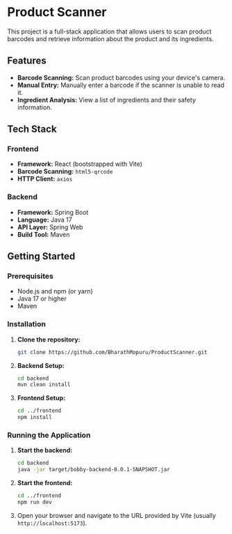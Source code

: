 # Product Scanner

This project is a full-stack application that allows users to scan product barcodes and retrieve information about the product and its ingredients.

## Features

- **Barcode Scanning:** Scan product barcodes using your device's camera.
- **Manual Entry:** Manually enter a barcode if the scanner is unable to read it.
- **Ingredient Analysis:** View a list of ingredients and their safety information.

## Tech Stack

### Frontend

- **Framework:** React (bootstrapped with Vite)
- **Barcode Scanning:** `html5-qrcode`
- **HTTP Client:** `axios`

### Backend

- **Framework:** Spring Boot
- **Language:** Java 17
- **API Layer:** Spring Web
- **Build Tool:** Maven

## Getting Started

### Prerequisites

- Node.js and npm (or yarn)
- Java 17 or higher
- Maven

### Installation

1. **Clone the repository:**
   ```bash
   git clone https://github.com/BharathMopuru/ProductScanner.git
   ```

2. **Backend Setup:**
   ```bash
   cd backend
   mvn clean install
   ```

3. **Frontend Setup:**
   ```bash
   cd ../frontend
   npm install
   ```

### Running the Application

1. **Start the backend:**
   ```bash
   cd backend
   java -jar target/bobby-backend-0.0.1-SNAPSHOT.jar
   ```

2. **Start the frontend:**
   ```bash
   cd ../frontend
   npm run dev
   ```

3. Open your browser and navigate to the URL provided by Vite (usually `http://localhost:5173`).